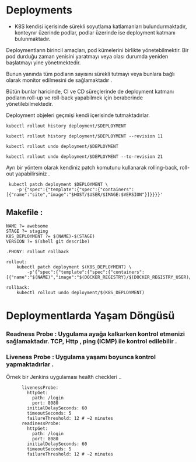 # Deployments

* K8S kendisi içerisinde sürekli soyutlama katlamanları bulundurmaktadır, konteynır üzerinde podlar, podlar üzerinde ise deployment katmanı bulunmaktadır. 


Deploymentların birincil amaçları, pod kümelerini birlikte yönetebilmektir. Bir pod durduğu zaman yenisini yaratmayı veya olası durumda yeniden başlatmayı yine yönetmektedir.

Bunun yanında tüm podların sayısını sürekli tutmayı veya bunlara bağlı olarak monitor edilmesini de sağlamaktadır .



Bütün bunlar haricinde, CI ve CD süreçlerinde de deployment katmanı podların roll-up ve roll-back yapabilmek için beraberinde yönetilebilmektedir. 


  Deployment objeleri geçmişi kendi içerisinde tutmaktadırlar. 
  

    kubectl rollout history deployment/$DEPLOYMENT
   
    kubectl rollout history deployment/$DEPLOYMENT --revision 11
    
    kubectl rollout undo deployment/$DEPLOYMENT

    kubectl rollout undo deployment/$DEPLOYMENT --to-revision 21

    
    
Ayrı bir yöntem olarak kendiniz patch komutunu kullanarak rolling-back, roll-out yapabilirsiniz .


     kubectl patch deployment $DEPLOYMENT \
        -p'{"spec":{"template":{"spec":{"containers":[{"name":"site","image":"$HOST/$USER/$IMAGE:$VERSION"}]}}}}'
        



## Makefile : 



    NAME ?= awebsome
    STAGE ?= staging
    K8S_DEPLOYMENT ?= $(NAME)-$(STAGE)
    VERSION ?= $(shell git describe)

    .PHONY: rollout rollback

    rollout:
        kubectl patch deployment $(K8S_DEPLOYMENT) \
            -p'{"spec":{"template":{"spec":{"containers":[{"name":"$(NAME)","image":"$(DOCKER_REGISTRY)/$(DOCKER_REGISTRY_USER)/$(NAME):$(VERSION)"}]}}}}'

    rollback:
        kubectl rollout undo deployment/$(K8S_DEPLOYMENT)
        
        
        
        
# Deploymentlarda Yaşam Döngüsü 

### Readness Probe : Uygulama ayağa kalkarken kontrol etmenizi sağlamaktadır. TCP, Http , ping (ICMP) ile kontrol edilebilir .

### Liveness Probe : Uygulama yaşamı boyunca kontrol yapmaktadırlar . 

Örnek bir Jenkins uygulaması health checkleri ..


          livenessProbe:
            httpGet:
              path: /login
              port: 8080
            initialDelaySeconds: 60
            timeoutSeconds: 5
            failureThreshold: 12 # ~2 minutes
          readinessProbe:
            httpGet:
              path: /login
              port: 8080
            initialDelaySeconds: 60
            timeoutSeconds: 5
            failureThreshold: 12 # ~2 minutes
            
            


